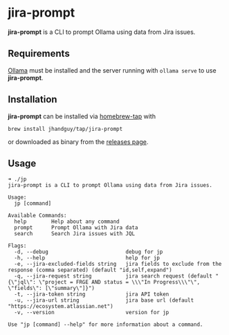 # jira-prompt

**jira-prompt** is a CLI to prompt Ollama using data from Jira issues.

## Requirements

[Ollama](https://ollama.com/) must be installed and the server running with `ollama serve` to use **jira-prompt**.

## Installation

**jira-prompt** can be installed via [homebrew-tap](https://github.com/jhandguy/homebrew-tap) with

```shell
brew install jhandguy/tap/jira-prompt
```

or downloaded as binary from the [releases page](https://github.com/jhandguy/jira-prompt/releases).

## Usage

```shell
➜ ./jp
jira-prompt is a CLI to prompt Ollama using data from Jira issues.

Usage:
  jp [command]

Available Commands:
  help        Help about any command
  prompt      Prompt Ollama with Jira data
  search      Search Jira issues with JQL

Flags:
  -d, --debug                         debug for jp
  -h, --help                          help for jp
  -e, --jira-excluded-fields string   jira fields to exclude from the response (comma separated) (default "id,self,expand")
  -q, --jira-request string           jira search request (default "{\"jql\": \"project = FRGE AND status = \\\"In Progress\\\"\", \"fields\": [\"summary\"]}")
  -t, --jira-token string             jira API token
  -u, --jira-url string               jira base url (default "https://ecosystem.atlassian.net")
  -v, --version                       version for jp

Use "jp [command] --help" for more information about a command.
```
